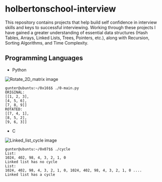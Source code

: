 # holbertonschool-interview

This repository contains projects that help build self confidence in interview skills and keys to successful interviewing. Working through these projects I have gained a greater understanding of essential data structures (Hash Tables, Arrays, Linked Lists, Trees, Pointers, etc.), along with Recursion, Sorting Algorithms, and Time Complexity.


## Programming Languages
- Python

![Rotate_2D_matrix image](https://github.com/GunterPearson/Images/blob/main/interview_prep/rotate_2d_matrix.png?raw=true)

```
gunter@ubuntu:~/0x16$$ ./0-main.py
ORIGINAL:
[[1, 2, 3],
[4, 5, 6],
[7, 8, 9]]
ROTATED:
[[7, 4, 1],
[8, 5, 2],
[9, 6, 3]]
```


- C

![Linked_list_cycle image](https://github.com/GunterPearson/Images/blob/main/interview_prep/linked_list_cycle.png?raw=true)

```
gunter@ubuntu:~/0x07$$ ./cycle 
List:
1024, 402, 98, 4, 3, 2, 1, 0
Linked list has no cycle
List:
1024, 402, 98, 4, 3, 2, 1, 0, 1024, 402, 98, 4, 3, 2, 1, 0 ....
Linked list has a cycle
```
